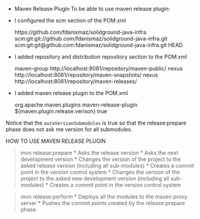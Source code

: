 * Maven Release Plugin
To be able to use maven release plugin:

- I configured the scm section of the POM.xml

    <scm>
        <url>https://github.com/fdanismaz/solidground-java-infra</url>
        <connection>scm:git:git://github.com/fdanismaz/solidground-java-infra.git</connection>
        <developerConnection>scm:git:git@github.com:fdanismaz/solidground-java-infra.git</developerConnection>
        <tag>HEAD</tag>
    </scm>


- I added repository and distribution repository section to the POM.xml

    <repositories>
        <repository>
            <id>maven-group</id>
            <url>http://localhost:8081/repository/maven-public/</url>
        </repository>
    </repositories>

    <distributionManagement>
        <snapshotRepository>
            <id>nexus</id>
            <url>http://localhost:8081/repository/maven-snapshots/</url>
        </snapshotRepository>
        <repository>
            <id>nexus</id>
            <url>http://localhost:8081/repository/maven-releases/</url>
        </repository>
    </distributionManagement>


- I added maven release plugin to the POM.xml

    <plugin>
        <groupId>org.apache.maven.plugins</groupId>
        <artifactId>maven-release-plugin</artifactId>
        <version>${maven.plugin.release.verison}</version>
        <configuration>
            <autoVersionSubmodules>true</autoVersionSubmodules>
        </configuration>
    </plugin>

Notice that the `autoVersionSubmodules` is true so that the release:prepare phase does not ask me version for
all submodules.


HOW TO USE MAVEN RELEASE PLUGIN
> mvn release:prepare
    * Asks the release version
    * Asks the next development version
    * Changes the version of the project to the asked release version (including all sub-modules)
    * Creates a commit point in the version control system
    * Changes the version of the project to the asked new development version (including all sub-modules)
    * Creates a commit point in the version control system

> mvn release:perform
    * Deploys all the modules to the maven proxy server
    * Pushes the commit points created by the release:prepare phase